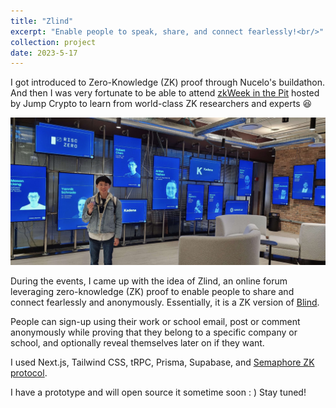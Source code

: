 ```yaml
---
title: "Zlind"
excerpt: "Enable people to speak, share, and connect fearlessly!<br/>"
collection: project
date: 2023-5-17
---
```


I got introduced to Zero-Knowledge (ZK) proof through Nucelo's buildathon. And then I was very fortunate to be able to attend [zkWeek in the Pit](https://jumpcrypto.com/thepit/zkweek/) hosted by Jump Crypto to learn from world-class ZK researchers and experts 😆

![ZK Week](/images/ZK_Week.jpeg)

During the events, I came up with the idea of Zlind, an online forum leveraging zero-knowledge (ZK) proof to enable people to share and connect fearlessly and anonymously. Essentially, it is a ZK version of [Blind](https://www.teamblind.com/).

People can sign-up using their work or school email, post or comment anonymously while proving that they belong to a specific company or school, and optionally reveal themselves later on if they want. 

I used Next.js, Tailwind CSS, tRPC, Prisma, Supabase, and [Semaphore ZK protocol](https://semaphore.appliedzkp.org/).

I have a prototype and will open source it sometime soon : ) Stay tuned!